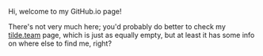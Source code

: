 Hi, welcome to my GitHub.io page!

There's not very much here; you'd probably do better to check my [tilde.team](https://drowsyivy.tilde.team/) page, which is just as equally empty, but at least it has some info on where else to find me, right?
